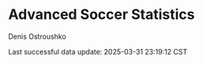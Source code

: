 # Advanced Soccer Statistics
Denis Ostroushko

<!-- gfm -->

Last successful data update: 2025-03-31 23:19:12 CST
